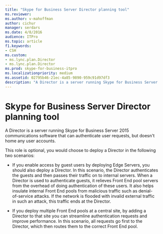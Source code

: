 ```yaml
---
title: "Skype for Business Server Director planning tool"
ms.reviewer: 
ms.author: v-mahoffman
author: cichur
manager: serdars
ms.date: 4/8/2016
audience: ITPro
ms.topic: article
f1.keywords:
- CSH
ms.custom:
- ms.lync.plan.Director
- ms.lync.plan.Director
ms.prod: skype-for-business-itpro
ms.localizationpriority: medium
ms.assetid: 02795b46-21ec-4a85-9890-959c91d97df3
description: "A Director is a server running Skype for Business Server 2015 communications software that can authenticate user requests, but doesn't home any user accounts."
---
```


# Skype for Business Server Director planning tool
 
A Director is a server running Skype for Business Server 2015 communications software that can authenticate user requests, but doesn't home any user accounts. 
  
This role is optional, you would choose to deploy a Director in the following two scenarios:
  
- If you enable access by guest users by deploying Edge Servers, you should also deploy a Director. In this scenario, the Director authenticates the guests and then passes their traffic on to internal servers. When a Director is used to authenticate guests, it relieves Front End pool servers from the overhead of doing authentication of these users. It also helps insulate internal Front End pools from malicious traffic such as denial-of-service attacks. If the network is flooded with invalid external traffic in such an attack, this traffic ends at the Director.
    
- If you deploy multiple Front End pools at a central site, by adding a Director to that site you can streamline authentication requests and improve performance. In this scenario, all requests go first to the Director, which then routes them to the correct Front End pool.
    

